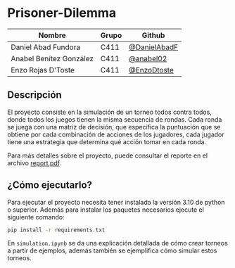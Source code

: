 # Prisoner-Dilemma

| **Nombre**              | **Grupo** | **Github**                                     |
|-------------------------|-----------|------------------------------------------------|
| Daniel Abad Fundora     | C411      | [@DanielAbadF](https://github.com/DanielAbadF) |
| Anabel Benítez González | C411      | [@anabel02](https://github.com/anabel02)       |
| Enzo Rojas D'Toste      | C411      | [@EnzoDtoste](https://github.com/EnzoDtoste)   |

## Descripción

El proyecto consiste en la simulación de un torneo todos contra todos, donde todos los juegos tienen la
misma secuencia de rondas. Cada ronda se juega con una matriz de decisión, que especifica la puntuación que se
obtiene por cada combinación de acciones de los jugadores, cada jugador tiene una estrategia que determina qué acción
tomar en cada ronda.

Para más detalles sobre el proyecto, puede consultar el reporte en el
archivo [report.pdf](https://github.com/nose-cs/Prisoner-Dilemma/blob/main/docs/report.pdf).

## ¿Cómo ejecutarlo?

Para ejecutar el proyecto necesita tener instalada la versión 3.10 de python o superior. Además para instalar los
paquetes necesarios ejecute el siguiente comando:

```bash
pip install -r requirements.txt
```

En `simulation.ipynb` se da una explicación detallada de cómo crear torneos a partir de ejemplos, además también se
ejemplifica cómo simular estos torneos.